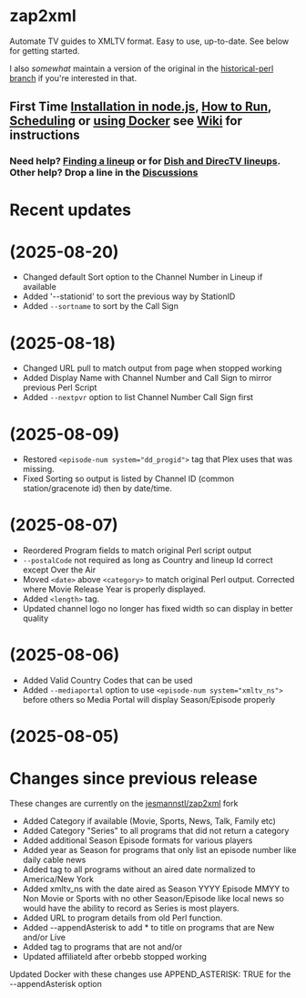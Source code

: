 # zap2xml

Automate TV guides to XMLTV format. Easy to use, up-to-date. See below for getting started.

I also *somewhat* maintain a version of the original in the [historical-perl branch](https://github.com/jesmannstl/zap2xml/tree/historical-perl) if you're interested in that.

## First Time [Installation in node.js](https://github.com/jesmannstl/zap2xml/wiki/Installation), [How to Run](https://github.com/jesmannstl/zap2xml/wiki/How-to-Run), [Scheduling](https://github.com/jesmannstl/zap2xml/wiki/Scheduling) or [using Docker](https://github.com/jesmannstl/zap2xml/wiki/Using-Docker) see [Wiki](https://github.com/jesmannstl/zap2xml/wiki) for instructions 

### Need help? [Finding a lineup](https://github.com/jesmannstl/zap2xml/wiki/Finding-a-Lineup-ID) or for [Dish and DirecTV lineups](https://github.com/jesmannstl/zap2xml/wiki/US-Dish-Directv-Lineups).  Other help? Drop a line in the [Discussions](https://github.com/jesmannstl/zap2xml/discussions)

# Recent updates

# (2025-08-20)

* Changed default Sort option to the Channel Number in Lineup if available
* Added '--stationid' to sort the previous way by StationID
* Added `--sortname` to sort by the Call Sign

# (2025-08-18)

* Changed URL pull to match output from page when stopped working
* Added Display Name with Channel Number and Call Sign to mirror previous Perl Script
* Added `--nextpvr` option to list Channel Number Call Sign first

# (2025-08-09)

* Restored `<episode-num system="dd_progid">` tag that Plex uses that was missing.
* Fixed Sorting so output is listed by Channel ID (common station/gracenote id) then by date/time.

# (2025-08-07)

* Reordered Program fields to match original Perl script output
* `--postalCode` not required as long as Country and lineup Id correct except Over the Air
* Moved `<date>` above `<category>` to match original Perl output.  Corrected where Movie Release Year is properly displayed.
* Added `<length>` tag.
* Updated channel logo no longer has fixed width so can display in better quality

# (2025-08-06)

* Added Valid Country Codes that can be used
* Added `--mediaportal` option to use `<episode-num system="xmltv_ns">` before others so Media Portal will display Season/Episode properly

# (2025-08-05)

# Changes since previous release

These changes are currently on the [jesmannstl/zap2xml](https://github.com/jesmannstl/zap2xml) fork

* Added Category if available (Movie, Sports, News, Talk, Family etc)
* Added Category "Series" to all programs that did not return a category
* Added additional Season Episode formats for various players
* Added year as Season for programs that only list an episode number like daily cable news
* Added <date> tag to all programs without an aired date normalized to America/New York
* Added xmltv_ns with the date aired as Season YYYY Episode MMYY to Non Movie or Sports with no other Season/Episode like local news so would have the ability to record as Series is most players.
* Added URL to program details from old Perl function.
* Added --appendAsterisk to add * to title on programs that are New and/or Live
* Added <previously-shown /> tag to programs that are not <New> and/or <Live>
* Updated affiliateId after orbebb stopped working

Updated Docker with these changes use APPEND_ASTERISK: TRUE for the --appendAsterisk option



